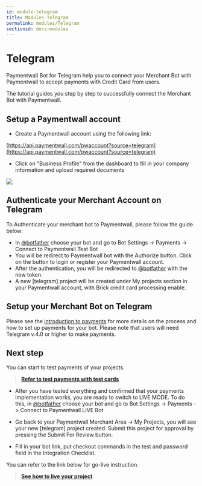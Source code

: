 ```yaml
---
id: module-telegram
title: Modules-Telegram
permalink: modules/Telegram
sectionid: docs-modules
---
```


# Telegram

Paymentwall Bot for Telegram help you to connect your Merchant Bot with Paymentwall to accept payments with Credit Card from users.

The tutorial guides you step by step to successfully connect the Merchant Bot with Paymentwall.

## Setup a Paymentwall account

* Create a Paymentwall account using the following link:

[https://api.paymentwall.com/pwaccount?source=telegram](https://api.paymentwall.com/pwaccount?source=telegram)

* Click on "Business Profile" from the dashboard to fill in your company information and upload required documents

<div class="docs-img">
   <img src="https://www.paymentwall.com/uploaded/files/Step5-Cibilis-Paymentwall.png"/>
</div>

## Authenticate your Merchant Account on Telegram

To Authenticate your merchant bot to Paymentwall, please follow the guide below:

* In [@botfather](https://t.me/botfather) choose your bot and go to Bot Settings -> Payments -> Connect to Paymentwall Test Bot
* You will be redirect to Paymentwall bot with the Authorize button. Click on the button to login or register your Paymentwall account.  
* After the authentication, you will be redirected to [@botfather](https://t.me/botfather) with the new token.
* A new [telegram] project will be created under My projects section in your Paymentwall account, with Brick credit card processing enable.

## Setup your Merchant Bot on Telegram

Please see the [introduction to payments](https://core.telegram.org/bots/payments) for more details on the process and how to set up payments for your bot. Please note that users will need Telegram v.4.0 or higher to make payments.

## Next step

You can start to test payments of your projects.

> **[Refer to test payments with test cards](/sandbox/test-payment)**

* After you have tested everything and confirmed that your payments implementation works, you are ready to switch to LIVE MODE. To do this, in [@botfather](https://t.me/botfather) choose your bot and go to Bot Settings -> Payments -> Connect to Paymentwall LIVE Bot

* Go back to your Paymentwall Merchant Area -> My Projects, you will see your new [telegram] project created. Submit this project for approval by pressing the Submit For Review button.

* Fill in your bot link, put checkout commands in the test and password field in the Integration Checklist.

You can refer to the link below for go-live instruction.

> **[See how to live your project](/go_live-home)**
